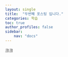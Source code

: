```yaml
---
layout: single
title:  "두번째 포스팅 입니다."
categories: 학습
toc: true
author_profiles: false
sidebar:
    nav: "docs"
---
```


크크